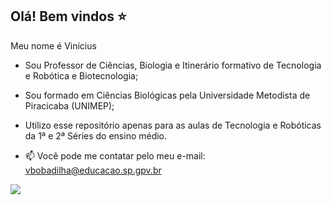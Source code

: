 ## Olá! Bem vindos ⭐

Meu nome é Vinícius

- Sou Professor de Ciências, Biologia e Itinerário formativo de Tecnologia e Robótica e Biotecnologia;
  
- Sou formado em Ciências Biológicas pela Universidade Metodista de Piracicaba (UNIMEP);
  
- Utilizo esse repositório apenas para as aulas de Tecnologia e Robóticas da 1ª e 2ª Séries do ensino médio.

- 📫 Você pode me contatar pelo meu e-mail: vbobadilha@educacao.sp.gpv.br

![](https://github.com/ProfessorBob1/ProfessorBob1/assets/169808106/68cc0279-87e6-4731-9daf-a8d2ca957378)
